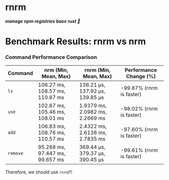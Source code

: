 # rnrm

**_manage npm registries base rust 🦀_**

# Benchmark Results: rnrm vs nrm

### Command Performance Comparison

| Command  | nrm (Min, Mean, Max)            | rnrm (Min, Mean, Max)           | Performance Change (%)   |
| -------- | ------------------------------- | ------------------------------- | ------------------------ |
| `ls`     | 106.27 ms, 108.57 ms, 110.87 ms | 136.21 µs, 137.92 µs, 139.85 µs | -99.87% (rnrm is faster) |
| `use`    | 102.87 ms, 105.46 ms, 108.01 ms | 1.9379 ms, 2.0982 ms, 2.2669 ms | -98.02% (rnrm is faster) |
| `add`    | 106.83 ms, 108.76 ms, 110.57 ms | 2.4322 ms, 2.6138 ms, 2.7835 ms | -97.60% (rnrm is faster) |
| `remove` | 95.288 ms, 97.447 ms, 99.657 ms | 369.44 µs, 379.37 µs, 390.45 µs | -99.61% (rnrm is faster) |

Therefore, we should use `rnrm`!!!
